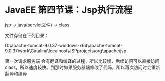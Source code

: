 # JavaEE 第四节课：Jsp执行流程

jsp -> java(servlet文件) -> class

文件存储在下列目录：

D:\apache-tomcat-9.0.37-windows-x64\apache-tomcat-9.0.37\work\Catalina\localhost\JSPprojects\org\apache\jsp



第一次请求服务端 会有翻译和编译的过程，所以比较慢，后续访问可以直接访问class，所以速度较快。到那时如果服务器端修改了代码，所以再次访问时会重新翻译和编译